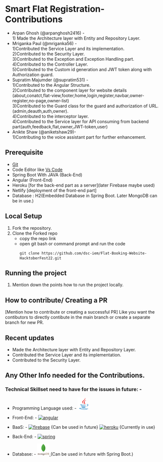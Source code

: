 # Smart Flat Registration- Contributions
* Arpan Ghosh (@arpanghosh2416) -<br>1) Made the Architecture layer with Entity and Repository Layer.
* Mriganka Paul (@mriganka56) -<br> 
1)Contributed the Service Layer and its implementation.<br>2)Contributed to the Security Layer.<br>3)Contributed to the Exception and Exception Handling part.<br>
4)Contributed to the Controller Layer.<br>5)Contributed to the Custom id generation and JWT token along with Authorization guard.
* Supratim Majumder (@supratim531) -<br>
1)Contributed to the Angular Structure.<br>2)Contributed to the component layer for website details (about,conatct,flat-view,footer,home,login,register,navbar,owner-register,no-page,owner-list)<br>3)Contributed to the Guard class for the guard and authorization of URL.(admin,deauth,auth,owner).<br>4)Contributed to the interceptor layer.<br>4)Contributed to the Service layer for API consuming from backend part(auth,feedback,flat,owner,JWT-token,user)
* Anikte Shaw (@aniketshaw29)-<br>
1)Contributing to the voice assistant part for further enhancement.

## Prerequisite
* [Git](https://git-scm.com/downloads) 
* Code Editor like [Vs Code](https://code.visualstudio.com/download)
* Spring Boot With JAVA (Back-End)
* Angular (Front-End)
* Heroku [for the back-end part as a server](later Firebase maybe used)
* Netlify [deployment of the front-end part]
* Database : H2(Embedded Database in Spring Boot. Later MongoDB can be in use.)

## Local Setup

1. Fork the repository.
2. Clone the Forked repo
   * copy the repo link
   * open git bash or command prompt and run the code 
       ```
       git clone https://github.com/dsc-iem/Flat-Booking-Website-HacktoberFest22.git
       ```
    
## Running the project
1. Mention down the points how to run the project locally.

## How to contribute/ Creating a PR
[Mention how to contribute or creating a successful PR]
Like you want the contibutors to directly contibute in the main branch or create a separate branch for new PR.

## Recent updates
* Made the Architecture layer with Entity and Repository Layer.
* Contributed the Service Layer and its implementation.
*  Contributed to the Security Layer.

## Any Other Info needed for the Contributions.
### Technical Skillset need to have for the issues in future: -
* <p>Programming Language used: - <a href="https://www.java.com" target="_blank" rel="noreferrer"> <img src="https://raw.githubusercontent.com/devicons/devicon/master/icons/java/java-original.svg" alt="java" width="40" height="40"/> </a></p>
* <p>Front-End: - <a href="https://angular.io" target="_blank" rel="noreferrer"> <img src="https://angular.io/assets/images/logos/angular/angular.svg" alt="angular" width="40" height="40"/> </a></p>
* <p>BaaS: - <a href="https://firebase.google.com/" target="_blank" rel="noreferrer"><img src="https://cdn.jsdelivr.net/gh/devicons/devicon/icons/firebase/firebase-plain-wordmark.svg" alt="firebase" width="40" height="40" /></a>  {Can be used in future}                  <a href="https://heroku.com" target="_blank" rel="noreferrer"> <img src="https://www.vectorlogo.zone/logos/heroku/heroku-icon.svg" alt="heroku" width="40" height="40"/></a> {Currently in use} </p>
* <p>Back-End: - <a href="https://spring.io/" target="_blank" rel="noreferrer"> <img src="https://www.vectorlogo.zone/logos/springio/springio-icon.svg" alt="spring" width="40" height="40"/> </a></p>
* <p>Database: - <a href="https://www.mongodb.com/" target="_blank" rel="noreferrer"> <img src="https://raw.githubusercontent.com/devicons/devicon/master/icons/mongodb/mongodb-original-wordmark.svg" alt="mongodb" width="40" height="40"/> </a> (Can be used in future with Spring Boot.)</p>
